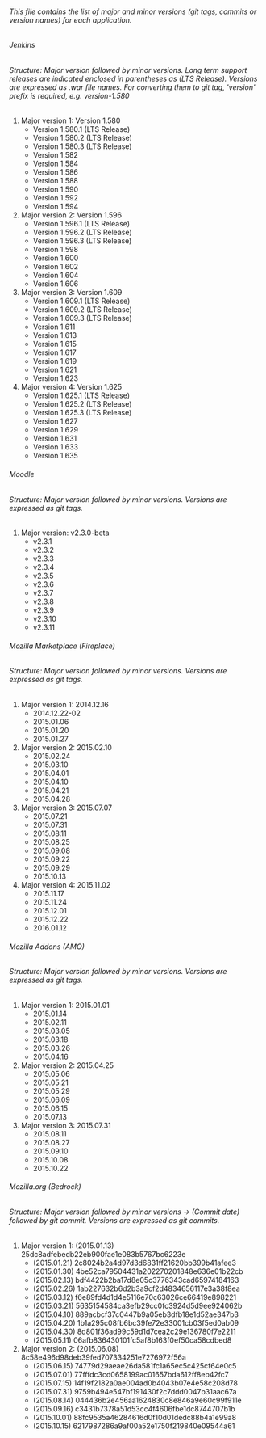###### This file contains the list of major and minor versions (git tags, commits or version names) for each application.

###### Jenkins
###### Structure: Major version followed by minor versions. Long term support releases are indicated enclosed in parentheses as (LTS Release). Versions are expressed as .war file names. For converting them to git tag, 'version' prefix is required, e.g. version-1.580
1. Major version 1: Version 1.580
	- Version 1.580.1 (LTS Release)
	- Version 1.580.2 (LTS Release)
	- Version 1.580.3 (LTS Release)
	- Version 1.582
	- Version 1.584
	- Version 1.586
	- Version 1.588
	- Version 1.590
	- Version 1.592
	- Version 1.594
2. Major version 2: Version 1.596
	- Version 1.596.1 (LTS Release)
	- Version 1.596.2 (LTS Release)
	- Version 1.596.3 (LTS Release)
	- Version 1.598
	- Version 1.600
	- Version 1.602
	- Version 1.604
	- Version 1.606
3. Major version 3: Version 1.609
	- Version 1.609.1 (LTS Release)
	- Version 1.609.2 (LTS Release)
	- Version 1.609.3 (LTS Release)
	- Version 1.611
	- Version 1.613
	- Version 1.615
	- Version 1.617
	- Version 1.619
	- Version 1.621
	- Version 1.623
4. Major version 4: Version 1.625
	- Version 1.625.1 (LTS Release)
	- Version 1.625.2 (LTS Release)
	- Version 1.625.3 (LTS Release)
	- Version 1.627
	- Version 1.629
	- Version 1.631
	- Version 1.633
	- Version 1.635

###### Moodle
###### Structure: Major version followed by minor versions. Versions are expressed as git tags.
1. Major version: v2.3.0-beta
	- v2.3.1
	- v2.3.2
	- v2.3.3
	- v2.3.4
	- v2.3.5
	- v2.3.6
	- v2.3.7
	- v2.3.8
	- v2.3.9
	- v2.3.10
	- v2.3.11

###### Mozilla Marketplace (Fireplace)
###### Structure: Major version followed by minor versions. Versions are expressed as git tags.
1. Major version 1: 2014.12.16
	- 2014.12.22-02   
	- 2015.01.06      
	- 2015.01.20      
	- 2015.01.27
2. Major version 2: 2015.02.10
	- 2015.02.24      
	- 2015.03.10      
	- 2015.04.01      
	- 2015.04.10      
	- 2015.04.21      
	- 2015.04.28
3. Major version 3: 2015.07.07
	- 2015.07.21      
	- 2015.07.31      
	- 2015.08.11      
	- 2015.08.25      
	- 2015.09.08      
	- 2015.09.22      
	- 2015.09.29      
	- 2015.10.13
4. Major version 4: 2015.11.02
	- 2015.11.17      
	- 2015.11.24      
	- 2015.12.01      
	- 2015.12.22      
	- 2016.01.12

###### Mozilla Addons (AMO)
###### Structure: Major version followed by minor versions. Versions are expressed as git tags.
1. Major version 1: 2015.01.01
	- 2015.01.14        
	- 2015.02.11        
	- 2015.03.05        
	- 2015.03.18        
	- 2015.03.26        
	- 2015.04.16
2. Major version 2: 2015.04.25
	- 2015.05.06        
	- 2015.05.21        
	- 2015.05.29        
	- 2015.06.09        
	- 2015.06.15        
	- 2015.07.13
3. Major version 3: 2015.07.31
	- 2015.08.11        
	- 2015.08.27        
	- 2015.09.10        
	- 2015.10.08        
	- 2015.10.22  

###### Mozilla.org (Bedrock)
###### Structure: Major version followed by minor versions -> (Commit date) followed by git commit. Versions are expressed as git commits.
1. Major version 1: (2015.01.13) 25dc8adfebedb22eb900fae1e083b5767bc6223e
	- (2015.01.21) 2c8024b2a4d97d3d6831ff21620bb399b41afee3
	- (2015.01.30) 4be52ca79504431a202270201848e636e01b22cb
	- (2015.02.13) bdf4422b2ba17d8e05c3776343cad65974184163
	- (2015.02.26) 1ab227632b6d2b3a9cf2d4834656117e3a38f8ea
	- (2015.03.12) f6e89fd4d1d4e5116e70c63026ce66419e898221
	- (2015.03.21) 5635154584ca3efb29cc0fc3924d5d9ee924062b
	- (2015.04.10) 889acbcf37c0447b9a05eb3dfb18e1d52ae347b3
	- (2015.04.20) 1b1a295c08fb6bc39fe72e33001cb03f5ed0ab09
	- (2015.04.30) 8d801f36ad99c59d1d7cea2c29e136780f7e2211
	- (2015.05.11) 06afb836430101fc5af8b163f0ef50ca58cdbed8
2. Major version 2: (2015.06.08) 8c58e496d98deb39fed707334251e7276972f56a
	- (2015.06.15) 74779d29aeae26da581fc1a65ec5c425cf64e0c5
	- (2015.07.01) 77fffdc3cd0658199ac01657bda612ff8eb42fc7
	- (2015.07.15) 14f19f2182a0ae004ad0b4043b07e4e58c208d78
	- (2015.07.31) 9759b494e547bf191430f2c7ddd0047b31aac67a
	- (2015.08.14) 044436b2e456aa1624830c8e846a9e60c99f911e
	- (2015.09.16) c3431b7378a51d53cc4f4606fbe1dc8744707b1b
	- (2015.10.01) 88fc9535a46284616d0f10d01dedc88b4a1e99a8
	- (2015.10.15) 6217987286a9af00a52e1750f219840e09544a61
